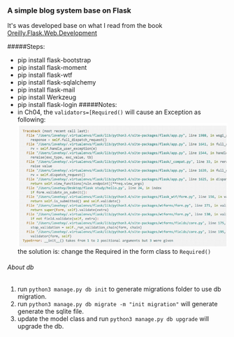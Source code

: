 ### A simple blog system base on Flask

It's was developed base on what I read from the book [Oreilly.Flask.Web.Development][1]

#####Steps:
* pip install flask-bootstrap
* pip install flask-moment
* pip install flask-wtf
* pip install flask-sqlalchemy
* pip install flask-mail
* pip install Werkzeug
* pip install flask-login
#####Notes:
* in Ch04, the ```validators=[Required()``` will cause an Exception as following:
![Exception][excep1]
the solution is:
change the Required in the form class to `Required()`

###### About db 
1. run ```python3 manage.py db init``` to generate migrations folder to use db migration.
2. run ```python3 manage.py db migrate -m "init migration"``` will generate generate the sqlite file.
3. update the model class and run ```python3 manage.py db upgrade``` will upgrade the db.

[1]:http://shop.oreilly.com/product/0636920031116.do
[excep1]: exception1.png